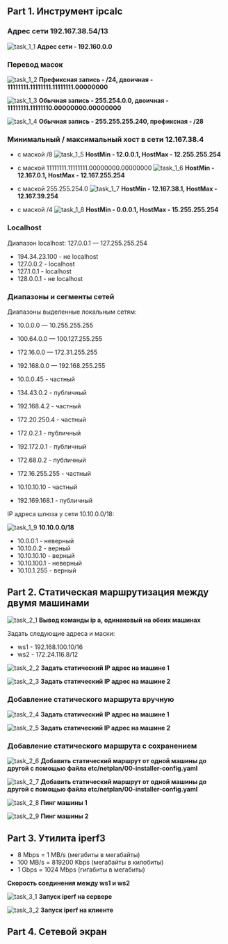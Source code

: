 ## Part 1. Инструмент ipcalc

### Адрес сети 192.167.38.54/13
![task_1_1](./screens/1.1.png)
<b>Адрес сети - 192.160.0.0</b>

### Перевод масок
![task_1_2](./screens/1.2.png)
<b>Префиксная запись - /24, двоичная - 11111111.11111111.11111111.00000000</b>

![task_1_3](./screens/1.3.png)
<b>Обычная запись - 255.254.0.0, двоичная - 11111111.11111110.00000000.00000000</b>

![task_1_4](./screens/1.4.png)
<b>Обычная запись - 255.255.255.240, префиксная - /28</b>

### Минимальный / максимальный хост в сети 12.167.38.4
- с маской /8
![task_1_5](./screens/1.5.png)
<b>HostMin - 12.0.0.1, HostMax - 12.255.255.254</b>

- с маской 11111111.11111111.00000000.00000000
![task_1_6](./screens/1.6.png)
<b>HostMin - 12.167.0.1, HostMax - 12.167.255.254</b>

- с маской 255.255.254.0
![task_1_7](./screens/1.7.png)
<b>HostMin - 12.167.38.1, HostMax - 12.167.39.254</b>

- с маской /4
![task_1_8](./screens/1.8.png)
<b>HostMin - 0.0.0.1, HostMax - 15.255.255.254</b>

### Localhost
Диапазон localhost: 127.0.0.1 — 127.255.255.254

- 194.34.23.100 - не localhost
- 127.0.0.2 - localhost
- 127.1.0.1 - localhost
- 128.0.0.1 - не localhost


### Диапазоны и сегменты сетей

Диапазоны выделенные локальным сетям:
- 10.0.0.0 — 10.255.255.255
- 100.64.0.0 — 100.127.255.255
- 172.16.0.0 — 172.31.255.255
- 192.168.0.0 — 192.168.255.255

- 10.0.0.45 - частный
- 134.43.0.2 - публичный
- 192.168.4.2 - частный 
- 172.20.250.4 - частный
- 172.0.2.1 - публичный
- 192.172.0.1 - публичный
- 172.68.0.2 - публичный
- 172.16.255.255 - частный
- 10.10.10.10 - частный
- 192.169.168.1 - публичный

IP адреса шлюза у сети 10.10.0.0/18:

![task_1_9](./screens/1.9.png)
<b>10.10.0.0/18</b>

- 10.0.0.1 - неверный
- 10.10.0.2 - верный
- 10.10.10.10 - верный
- 10.10.100.1 - неверный
- 10.10.1.255 - верный

## Part 2. Статическая маршрутизация между двумя машинами

![task_2_1](./screens/2.1.png)
<b>Вывод команды ip a, одинаковый на обеих машинах</b>

Задать следующие адреса и маски: 
- ws1 - 192.168.100.10/16
- ws2 - 172.24.116.8/12

![task_2_2](./screens/2.2.png)
<b>Задать статический IP адрес на машине 1</b>

![task_2_3](./screens/2.3.png)
<b>Задать статический IP адрес на машине 2</b>

### Добавление статического маршрута вручную

![task_2_4](./screens/2.4.png)
<b>Задать статический IP адрес на машине 1</b>

![task_2_5](./screens/2.5.png)
<b>Задать статический IP адрес на машине 2</b>

### Добавление статического маршрута с сохранением

![task_2_6](./screens/2.6.png)
<b>Добавить статический маршрут от одной машины до другой с помощью файла etc/netplan/00-installer-config.yaml</b>

![task_2_7](./screens/2.7.png)
<b>Добавить статический маршрут от одной машины до другой с помощью файла etc/netplan/00-installer-config.yaml</b>

![task_2_8](./screens/2.8.png)
<b>Пинг машины 1</b>

![task_2_9](./screens/2.9.png)
<b>Пинг машины 2</b>

## Part 3. Утилита iperf3

- 8 Mbps = 1 MB/s (мегабиты в мегабайты)
- 100 MB/s = 819200 Kbps (мегабайты в килобиты)
- 1 Gbps = 1024 Mbps (гигабиты в мегабиты)

**Скорость соединения между ws1 и ws2**

![task_3_1](./screens/3.1.png)
<b>Запуск iperf на сервере</b>

![task_3_2](./screens/3.2.png)
<b>Запуск iperf на клиенте</b>

## Part 4. Сетевой экран





